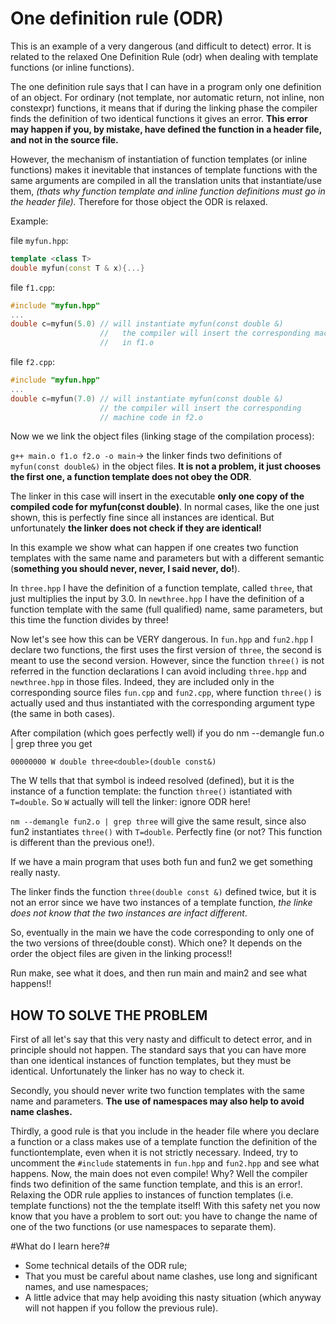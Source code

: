 # One definition rule (ODR) #

This is an example of a very dangerous (and difficult to detect)
error.  It is related to the relaxed One Definition Rule (odr) when
dealing with template functions (or inline functions).

The one definition rule says that I can have in a program only one
definition of an object. For ordinary (not template, nor automatic
return, not inline, non constexpr) functions, it means that if during the linking
phase the compiler finds the definition of two identical functions it
gives an error. 
**This error may happen if you, by mistake, have defined the function in a header file, and not in the source file.**

However, the mechanism of instantiation of function templates (or inline functions) makes it
inevitable that instances of template functions with the same
arguments are compiled in all the translation units that instantiate/use
them, *(thats why function template and inline function definitions must go in the header file).*
Therefore for those object the ODR is relaxed.

Example:

file `myfun.hpp`:

```C++
template <class T>
double myfun(const T & x){...}

```


file `f1.cpp`:

```C++
#include "myfun.hpp"
...
double c=myfun(5.0) // will instantiate myfun(const double &)
                    //   the compiler will insert the corresponding machine code
                    //   in f1.o

```


file `f2.cpp`:

``` C++
#include "myfun.hpp"
...
double c=myfun(7.0) // will instantiate myfun(const double &)
                    // the compiler will insert the corresponding
                    // machine code in f2.o
```

Now we we link the object files (linking stage of the compilation process):

`g++ main.o f1.o f2.o -o main`-> the linker finds two definitions of `myfun(const double&)` in the object files.
 **It is not a problem, it just chooses the first one, a function template does not obey the ODR**.

The linker in this case will insert in the executable **only one copy of the compiled code for myfun(const double)**.
In normal cases, like the one just shown, this is perfectly fine since all instances are
identical. But unfortunately **the linker does not check if they are identical!**

In this example we show what can happen if one creates two function
templates with the same name and parameters but with a different
semantic (**something you should never, never, I said never, do!**).

In `three.hpp` I have the definition of a function template, called
`three`, that just multiplies the input by 3.0.  In `newthree.hpp` I have
the definition of a function template with the same (full qualified)
name, same parameters, but this time the function divides by three!

Now let's see how this can be VERY dangerous. In `fun.hpp` and `fun2.hpp`
I declare two functions, the first uses the first version of `three`,
the second is meant to use the second version. However, since the function
`three()` is not referred in the function declarations I can avoid including
`three.hpp` and `newthree.hpp` in those files.  Indeed, they are included
only in the corresponding source files `fun.cpp` and `fun2.cpp`, where
function `three()` is actually used and thus instantiated with the corresponding argument 
type (the same in both cases).

After compilation (which goes perfectly well) if you do
nm --demangle fun.o | grep three
you get

`00000000 W double three<double>(double const&)`

The W tells that that symbol is indeed resolved (defined), but it is
the instance of a function template: the function `three()` istantiated
with `T=double`. So `W` actually will tell the linker: ignore ODR here!

`nm --demangle fun2.o | grep three` will give the same result, since
also fun2 instantiates `three()` with `T=double`. Perfectly fine (or not? This function is different than the previous one!). 

If we have a main program that uses both fun and fun2 we get something really nasty.

The linker finds the function `three(double const &)` defined twice, but it is not an error
since we have two instances of a template function, *the linke does not know that the two instances are infact different*.

So, eventually in the main we have the code corresponding to only one
of the two versions of three(double const). Which one?  It depends on
the order the object files are given in the linking process!!

Run make, see what it does, and then run main and main2 and see what
happens!!

## HOW TO SOLVE THE PROBLEM ##

First of all let's say that this very nasty and difficult to detect error,
and in principle should not happen. The standard says that you can have
more than one identical instances of function templates, but they must
be identical. Unfortunately the linker has no way to check it.

Secondly, you should never write two function templates with the same
name and parameters. **The use of namespaces may also help to avoid name clashes.**

Thirdly, a good rule is that you include in the header file where you declare a function or a class
makes use of a template function the definition of the
functiontemplate, even when it is not strictly necessary. Indeed, try to uncomment the `#include` statements in
`fun.hpp` and `fun2.hpp` and see what happens. Now, the main does not even
compile!  Why? Well the compiler finds two definition of the same function template, and this is an error!.
Relaxing the ODR rule applies to instances of function templates (i.e. template functions) not the the template itself!
With this safety net you now know that you have a problem to sort out: you have to change the
name of one of the two functions (or use namespaces to separate them).

#What do I learn here?#
- Some technical details of the ODR rule;
- That you must be careful about name clashes, use long and significant names, and use namespaces;
- A little advice that may help avoiding this nasty situation (which anyway will not happen if you follow the previous rule).


